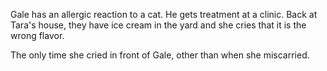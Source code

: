 Gale has an allergic reaction to a cat. He gets treatment at a clinic. Back at Tara's house, they have ice cream in the yard and she cries that it is the wrong flavor.  
  
The only time she cried in front of Gale, other than when she miscarried.